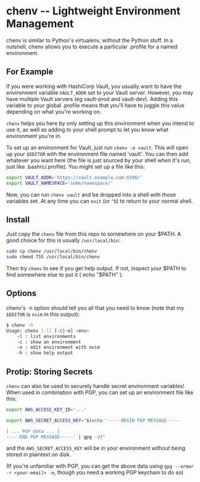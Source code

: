 # chenv -- Lightweight Environment Management #

chenv is similar to Python's virtualenv, without the Python stuff. In a
nutshell, chenv allows you to execute a particular .profile for a named
environment.

## For Example ##

If you were working with HashiCorp Vault, you usually want to have the
environment variable `VAULT_ADDR` set to your Vault server. However, you may
have multiple Vault servers (eg vault-prod and vault-dev). Adding this
variable to your global .profile means that you'll have to juggle this
value depending on what you're working on.

`chenv` helps you here by only setting up this environment when you intend to
use it, as well as adding to your shell prompt to let you know what
environment you're in.

To set up an environment for Vault, just run `chenv -e vault`. This will open
up your `$EDITOR` with the environment file named 'vault'. You can then add
whatever you want here (the file is just sourced by your shell when it's run,
just like .bashrc/.profile). You might set up a file like this:

```sh
export VAULT_ADDR='https://vault.example.com:8200/'
export VAULT_NAMESPACE='some/namespace/'
```

Now, you can run `chenv vault` and be dropped into a shell with those
variables set. At any time you can `exit` (or `^D`) to return to your
normal shell.

## Install ##

Just copy the `chenv` file from this repo to somewhere on your $PATH. A good
choice for this is usually `/usr/local/bin`:

```sh
sudo cp chenv /usr/local/bin/chenv
sudo chmod 755 /usr/local/bin/chenv
```

Then try `chenv` to see if you get help output. If not, inspect your $PATH to
find somewhere else to put it (`echo "$PATH"`).

## Options ##

chenv's `-h` option should tell you all that you need to know (note that my
`$EDITOR` is `nvim` in this output):

```sh
$ chenv -h
Usage: chenv [-l] [-c|-e] <env>
    -l : list environments
    -c : show an environment
    -e : edit environment with nvim
    -h : show help output
```

## Protip: Storing Secrets ##

`chenv` can also be used to securely handle secret environment variables!
When used in combination with PGP, you can set up an environment file like
this:

```sh
export AWS_ACCESS_KEY_ID='...'

export AWS_SECRET_ACCESS_KEY="$(echo '-----BEGIN PGP MESSAGE-----

[ ... PGP data ... ]
-----END PGP MESSAGE-----' | gpg -d)"
```

and the `AWS_SECRET_ACCESS_KEY` will be in your environment without being
stored in plaintext on disk.

(If you're unfamiliar with PGP, you can get the above data using
`gpg --armor -r <your-email> -e`, though you need a working PGP keychain to
do so)
